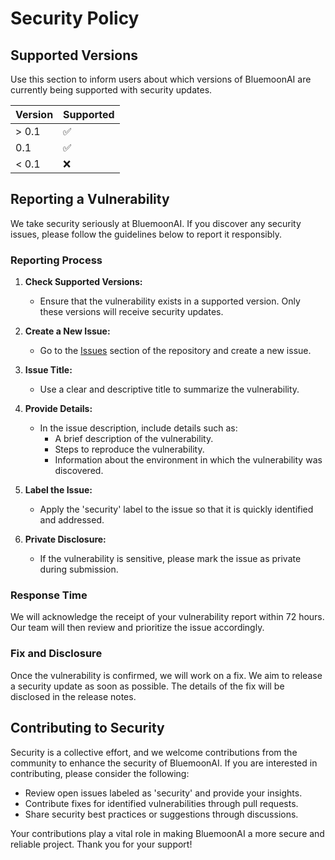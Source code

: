 # Security Policy

## Supported Versions

Use this section to inform users about which versions of BluemoonAI are currently being supported with security updates.

| Version | Supported          |
| ------- | ------------------ |
| > 0.1   | :white_check_mark: |
| 0.1   | :white_check_mark: |
| < 0.1   | :x:                |

## Reporting a Vulnerability

We take security seriously at BluemoonAI. If you discover any security issues, please follow the guidelines below to report it responsibly.

### Reporting Process

1. **Check Supported Versions:**
   - Ensure that the vulnerability exists in a supported version. Only these versions will receive security updates.

2. **Create a New Issue:**
   - Go to the [Issues](https://github.com/BlueMoonAI/BlueMoonAI/issues) section of the repository and create a new issue.

3. **Issue Title:**
   - Use a clear and descriptive title to summarize the vulnerability.

4. **Provide Details:**
   - In the issue description, include details such as:
     - A brief description of the vulnerability.
     - Steps to reproduce the vulnerability.
     - Information about the environment in which the vulnerability was discovered.

5. **Label the Issue:**
   - Apply the 'security' label to the issue so that it is quickly identified and addressed.

6. **Private Disclosure:**
   - If the vulnerability is sensitive, please mark the issue as private during submission.

### Response Time

We will acknowledge the receipt of your vulnerability report within 72 hours. Our team will then review and prioritize the issue accordingly.

### Fix and Disclosure

Once the vulnerability is confirmed, we will work on a fix. We aim to release a security update as soon as possible. The details of the fix will be disclosed in the release notes.

## Contributing to Security

Security is a collective effort, and we welcome contributions from the community to enhance the security of BluemoonAI. If you are interested in contributing, please consider the following:

- Review open issues labeled as 'security' and provide your insights.
- Contribute fixes for identified vulnerabilities through pull requests.
- Share security best practices or suggestions through discussions.

Your contributions play a vital role in making BluemoonAI a more secure and reliable project. Thank you for your support!
